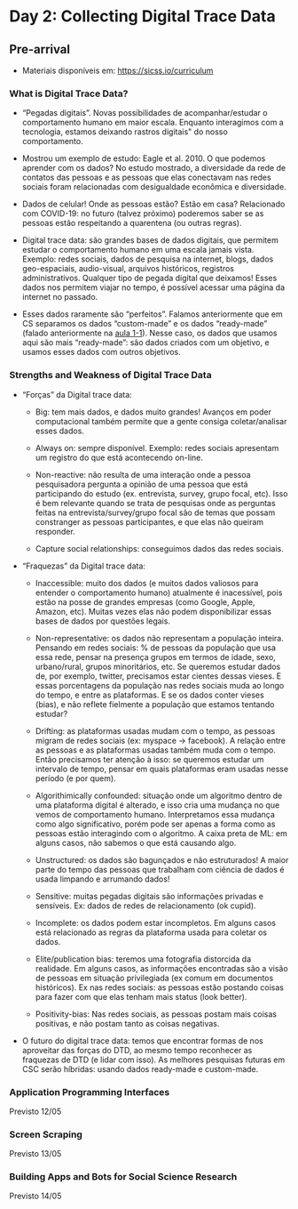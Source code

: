 
<!-- README.md is generated from README.Rmd. Please edit that file -->

# Day 2: Collecting Digital Trace Data

## Pre-arrival

-   Materiais disponíveis em: <https://sicss.io/curriculum>

### What is Digital Trace Data?

-   “Pegadas digitais”. Novas possibilidades de acompanhar/estudar o
    comportamento humano em maior escala. Enquanto interagimos com a
    tecnologia, estamos deixando rastros digitais" do nosso
    comportamento.

-   Mostrou um exemplo de estudo: Eagle et al. 2010. O que podemos
    aprender com os dados? No estudo mostrado, a diversidade da rede de
    contatos das pessoas e as pessoas que elas conectavam nas redes
    sociais foram relacionadas com desigualdade econômica e diversidade.

-   Dados de celular! Onde as pessoas estão? Estão em casa? Relacionado
    com COVID-19: no futuro (talvez próximo) poderemos saber se as
    pessoas estão respeitando a quarentena (ou outras regras).

-   Digital trace data: são grandes bases de dados digitais, que
    permitem estudar o comportamento humano em uma escala jamais vista.
    Exemplo: redes sociais, dados de pesquisa na internet, blogs, dados
    geo-espaciais, audio-visual, arquivos históricos, registros
    administrativos. Qualquer tipo de pegada digital que deixamos! Esses
    dados nos permitem viajar no tempo, é possível acessar uma página da
    internet no passado.

-   Esses dados raramente são “perfeitos”. Falamos anteriormente que em
    CS separamos os dados “custom-made” e os dados “ready-made” (falado
    anteriormente na [aula
    1-1](https://github.com/beatrizmilz/2021-SICSS/blob/master/notes/Day_1-Introduction_and_Ethics/README.md#introduction-to-computational-social-science)).
    Nesse caso, os dados que usamos aqui são mais “ready-made”: são
    dados criados com um objetivo, e usamos esses dados com outros
    objetivos.

### Strengths and Weakness of Digital Trace Data

-   “Forças” da Digital trace data:

    -   Big: tem mais dados, e dados muito grandes! Avanços em poder
        computacional também permite que a gente consiga
        coletar/analisar esses dados.

    -   Always on: sempre disponível. Exemplo: redes sociais apresentam
        um registro do que está acontecendo on-line.

    -   Non-reactive: não resulta de uma interação onde a pessoa
        pesquisadora pergunta a opinião de uma pessoa que está
        participando do estudo (ex. entrevista, survey, grupo focal,
        etc). Isso é bem relevante quando se trata de pesquisas onde as
        perguntas feitas na entrevista/survey/grupo focal são de temas
        que possam constranger as pessoas participantes, e que elas não
        queiram responder.

    -   Capture social relationships: conseguimos dados das redes
        sociais.

-   “Fraquezas” da Digital trace data:

    -   Inaccessible: muito dos dados (e muitos dados valiosos para
        entender o comportamento humano) atualmente é inacessível, pois
        estão na posse de grandes empresas (como Google, Apple, Amazon,
        etc). Muitas vezes elas não podem disponibilizar essas bases de
        dados por questões legais.

    -   Non-representative: os dados não representam a população
        inteira. Pensando em redes sociais: % de pessoas da população
        que usa essa rede, pensar na presença grupos em termos de idade,
        sexo, urbano/rural, grupos minoritários, etc. Se queremos
        estudar dados de, por exemplo, twitter, precisamos estar cientes
        dessas vieses. E essas porcentagens da população nas redes
        sociais muda ao longo do tempo, e entre as plataformas. E se os
        dados conter vieses (bias), e não reflete fielmente a população
        que estamos tentando estudar?

    -   Drifting: as plataformas usadas mudam com o tempo, as pessoas
        migram de redes sociais (ex: myspace -&gt; facebook). A relação
        entre as pessoas e as plataformas usadas também muda com o
        tempo. Então precisamos ter atenção à isso: se queremos estudar
        um intervalo de tempo, pensar em quais plataformas eram usadas
        nesse período (e por quem).

    -   Algorithimically confounded: situação onde um algoritmo dentro
        de uma plataforma digital é alterado, e isso cria uma mudança no
        que vemos de comportamento humano. Interpretamos essa mudança
        como algo significativo, porém pode ser apenas a forma como as
        pessoas estão interagindo com o algoritmo. A caixa preta de ML:
        em alguns casos, não sabemos o que está causando algo.

    -   Unstructured: os dados são bagunçados e não estruturados! A
        maior parte do tempo das pessoas que trabalham com ciência de
        dados é usada limpando e arrumando dados!

    -   Sensitive: muitas pegadas digitais são informações privadas e
        sensíveis. Ex: dados de redes de relacionamento (ok cupid).

    -   Incomplete: os dados podem estar incompletos. Em alguns casos
        está relacionado as regras da plataforma usada para coletar os
        dados.

    -   Elite/publication bias: teremos uma fotografia distorcida da
        realidade. Em alguns casos, as informações encontradas são a
        visão de pessoas em situação privilegiada (ex comum em
        documentos históricos). Ex nas redes sociais: as pessoas estão
        postando coisas para fazer com que elas tenham mais status (look
        better).

    -   Positivity-bias: Nas redes sociais, as pessoas postam mais
        coisas positivas, e não postam tanto as coisas negativas.

-   O futuro do digital trace data: temos que encontrar formas de nos
    aproveitar das forças do DTD, ao mesmo tempo reconhecer as fraquezas
    de DTD (e lidar com isso). As melhores pesquisas futuras em CSC
    serão híbridas: usando dados ready-made e custom-made.

### Application Programming Interfaces

Previsto 12/05

### Screen Scraping

Previsto 13/05

### Building Apps and Bots for Social Science Research

Previsto 14/05
